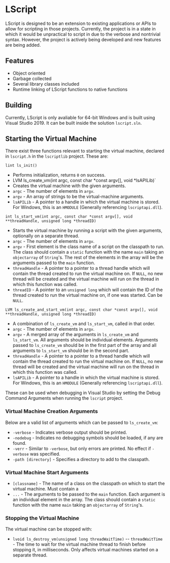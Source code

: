 # LScript

LScript is designed to be an extension to existing applications or APIs to allow for scripting in those projects. Currently, the project is in a state in which it would be unpractical to script in due to the verbose and nontrivial syntax. However, the project is actively being developed and new features are being added.

## Features

- Object oriented
- Garbage collected
- Several library classes included
- Runtime linking of LScript functions to native functions

## Building

Currently, LScript is only avaliable for 64-bit Windows and is built using Visual Studio 2019. It can be built inside the solution `lscript.sln`.

## Starting the Virtual Machine

There exist three functions relevant to starting the virtual machine, declared in `lscript.h` in the `lscriptlib` project. These are:

`lint ls_init()`
- Performs initialization, returns `0` on success.
- LVM ls_create_vm(int argc, const char *const argv[], void *lsAPILib)`
- Creates the virtual machine with the given arguments.
- `argc` - The number of elements in `argv`.
- `argv` - An array of strings to be the virtual-machine arguments.
- `lsAPILib` - A pointer to a handle in which the virtual machine is stored. For Windows, this is an `HMODULE` (Generally referencing `lscriptapi.dll`).

`int ls_start_vm(int argc, const char *const argv[], void **threadHandle, unsigned long *threadID)`
- Starts the virtual machine by running a script with the given arguments, optionally on a separate thread.
- `argc` - The number of elements in `argv`.
- `argv` - First element is the class name of a script on the classpath to run. The class should contain a `static` function with the name `main` taking an `objectarray` of `String`'s. The rest of the elements in the array will be the arguments passed to the `main` function.
- `threadHandle` - A pointer to a pointer to a thread handle which will contain the thread created to run the virtual machine on. If `NULL`, no new thread will be created and the virtual machine will run on the thread in which this function was called.
- `threadID` - A pointer to an `unsigned long` which will contain the ID of the thread created to run the virtual machine on, if one was started. Can be `NULL`.

`LVM ls_create_and_start_vm(int argc, const char *const argv[], void **threadHandle, unsigned long *threadID)`
- A combination of `ls_create_vm` and `ls_start_vm`, called in that order.
- `argc` - The number of elements in `argv`.
- `argv` - A merged array of the arguments in `ls_create_vm` and `ls_start_vm`. All arguments should be individual elements. Arguments passed to `ls_create_vm` should be in the first part of the array and all arguments to `ls_start_vm` should be in the second part.
- `threadHandle` - A pointer to a pointer to a thread handle which will contain the thread created to run the virtual machine on. If `NULL`, no new thread will be created and the virtual machine will run on the thread in which this function was called.
- `lsAPILib` - A pointer to a handle in which the virtual machine is stored. For Windows, this is an `HMODULE` (Generally referencing `lscriptapi.dll`).

These can be used when debugging in Visual Studio by setting the Debug Command Arguments when running the `lscript` project.

### Virtual Machine Creation Arguments

Below are a valid list of arguments which can be passed to `ls_create_vm`:

- `-verbose` - Indicates verbose output should be printed.
- `-nodebug` - Indicates no debugging symbols should be loaded, if any are found.
- `-verr` - Similar to `-verbose`, but only errors are printed. No effect if `-verbose` was specified.
- `-path [directory]` - Specifies a directory to add to the classpath.

### Virtual Machine Start Arguments

- `[classname]` - The name of a class on the classpath on which to start the virtual machine. Must contain a 
- `...` - The arguments to be passed to the `main` function. Each argument is an individual element in the array. The class should contain a `static` function with the name `main` taking an `objectarray` of `String`'s.

### Stopping the Virtual Machine

The virtual machine can be stopped with:

- `lvoid ls_destroy_vm(unsigned long threadWaitTime)`
-- `threadWaitTime` - The time to wait for the virtual machine thread to finish before stopping it, in milliseconds. Only affects virtual machines started on a separate thread.